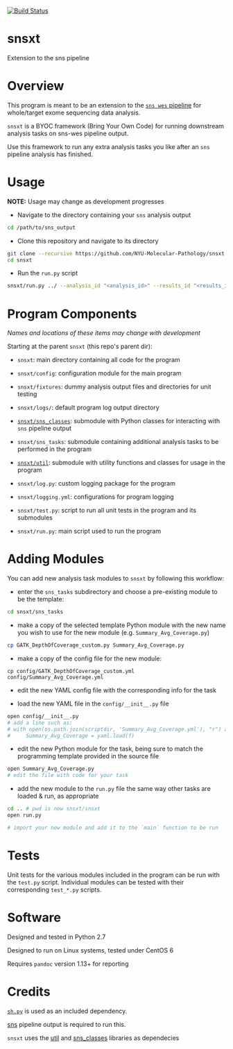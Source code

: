 [![Build Status](https://travis-ci.org/NYU-Molecular-Pathology/snsxt.svg?branch=master)](https://travis-ci.org/NYU-Molecular-Pathology/snsxt)
# snsxt
Extension to the sns pipeline

# Overview

This program is meant to be an extension to the [`sns wes` pipeline](https://github.com/NYU-Molecular-Pathology/sns) for whole/target exome sequencing data analysis. 

`snsxt` is a BYOC framework (Bring Your Own Code) for running downstream analysis tasks on sns-wes pipeline output. 

Use this framework to run any extra analysis tasks you like after an `sns` pipeline analysis has finished.

# Usage

__NOTE:__ Usage may change as development progresses

- Navigate to the directory containing your `sns` analysis output

```bash
cd /path/to/sns_output
```

- Clone this repository and navigate to its directory

```bash
git clone --recursive https://github.com/NYU-Molecular-Pathology/snsxt.git
cd snsxt
```

- Run the `run.py` script

```bash
snsxt/run.py ../ --analysis_id "<analysis_id>" --results_id "<results_id>" 
```

# Program Components

_Names and locations of these items may change with development_

Starting at the parent `snsxt` (this repo's parent dir):

- `snsxt`: main directory containing all code for the program

- `snsxt/config`: configuration module for the main program

- `snsxt/fixtures`: dummy analysis output files and directories for unit testing

- `snsxt/logs/`: default program log output directory

- [`snsxt/sns_classes`](https://github.com/NYU-Molecular-Pathology/sns_classes): submodule with Python classes for interacting with `sns` pipeline output

- `snsxt/sns_tasks`: submodule containing additional analysis tasks to be performed in the program

- [`snsxt/util`](https://github.com/NYU-Molecular-Pathology/util): submodule with utility functions and classes for usage in the program

- `snsxt/log.py`: custom logging package for the program

- `snsxt/logging.yml`: configurations for program logging

- `snsxt/test.py`: script to run all unit tests in the program and its submodules

- `snsxt/run.py`: main script used to run the program

# Adding Modules

You can add new analysis task modules to `snsxt` by following this workflow:

- enter the `sns_tasks` subdirectory and choose a pre-existing module to be the template:

```bash
cd snsxt/sns_tasks
```

- make a copy of the selected template Python module with the new name you wish to use for the new module (e.g. `Summary_Avg_Coverage.py`)

```bash
cp GATK_DepthOfCoverage_custom.py Summary_Avg_Coverage.py
```

- make a copy of the config file for the new module:

```
cp config/GATK_DepthOfCoverage_custom.yml config/Summary_Avg_Coverage.yml
```

- edit the new YAML config file with the corresponding info for the task

- load the new YAML file in the `config/__init__.py` file

```bash
open config/__init__.py
# add a line such as:
# with open(os.path.join(scriptdir, 'Summary_Avg_Coverage.yml'), "r") as f:
#     Summary_Avg_Coverage = yaml.load(f)
```
- edit the new Python module for the task, being sure to match the programming template provided in the source file

```bash
open Summary_Avg_Coverage.py
# edit the file with code for your task
```

- add the new module to the `run.py` file the same way other tasks are loaded & run, as appropriate

```bash
cd .. # pwd is now snsxt/snsxt
open run.py

# import your new module and add it to the `main` function to be run
```

# Tests

Unit tests for the various modules included in the program can be run with the `test.py` script. Individual modules can be tested with their corresponding `test_*.py` scripts.

# Software
Designed and tested in Python 2.7

Designed to run on Linux systems, tested under CentOS 6

Requires `pandoc` version 1.13+ for reporting

# Credits

[`sh.py`](https://github.com/amoffat/sh) is used as an included dependency.

[sns](https://github.com/NYU-Molecular-Pathology/sns) pipeline output is required to run this. 

`snsxt` uses the [util](https://github.com/NYU-Molecular-Pathology/util) and [sns_classes](https://github.com/NYU-Molecular-Pathology/sns_classes) libraries as dependecies
